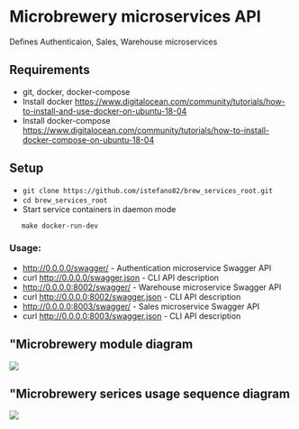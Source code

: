 
# Microbrewery microservices API
 Defines Authenticaion, Sales, Warehouse microservices

## Requirements
 * git, docker, docker-compose 
 * Install docker https://www.digitalocean.com/community/tutorials/how-to-install-and-use-docker-on-ubuntu-18-04
 * Install docker-compose https://www.digitalocean.com/community/tutorials/how-to-install-docker-compose-on-ubuntu-18-04

## Setup
 * ```git clone https://github.com/istefano82/brew_services_root.git```
 * ```cd brew_services_root```
 *  Start service containers in daemon mode
 ```
    make docker-run-dev
```
### Usage:

 * http://0.0.0.0/swagger/ - Authentication microservice Swagger API
 * curl http://0.0.0.0/swagger.json - CLI API description
 * http://0.0.0.0:8002/swagger/ - Warehouse microservice Swagger API
 * curl http://0.0.0.0:8002/swagger.json - CLI API description
 * http://0.0.0.0:8003/swagger/ - Sales microservice Swagger API
 * curl http://0.0.0.0:8003/swagger.json - CLI API description
 
  ## "Microbrewery module diagram
 ![](./docs/MicroBrewModuleDiagram.png)
 
 ## "Microbrewery serices usage sequence diagram
 ![](./docs/MicroBrewSequenceDiagram.png)
